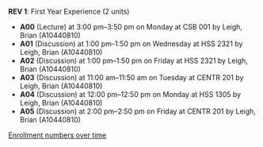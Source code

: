 **REV 1**: First Year Experience (2 units)

- **A00** (Lecture) at 3:00 pm–3:50 pm on Monday at CSB 001 by Leigh, Brian (A10440810)
- **A01** (Discussion) at 1:00 pm–1:50 pm on Wednesday at HSS 2321 by Leigh, Brian (A10440810)
- **A02** (Discussion) at 1:00 pm–1:50 pm on Friday at HSS 2321 by Leigh, Brian (A10440810)
- **A03** (Discussion) at 11:00 am–11:50 am on Tuesday at CENTR 201 by Leigh, Brian (A10440810)
- **A04** (Discussion) at 12:00 pm–12:50 pm on Monday at HSS 1305 by Leigh, Brian (A10440810)
- **A05** (Discussion) at 2:00 pm–2:50 pm on Friday at CENTR 201 by Leigh, Brian (A10440810)

[Enrollment numbers over time](./REV1.tsv)
